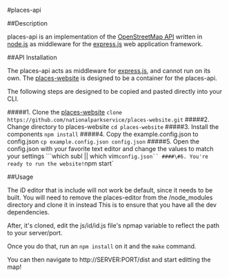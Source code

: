 #places-api

##Description

places-api is an implementation of the [OpenStreetMap API](http://wiki.openstreetmap.org/wiki/API_v0.6) written in [node.js](http://nodejs.org/) as middleware for the [express.js](http://expressjs.com/) web application framework.

##API Installation

The places-api acts as middleware for [express.js](https://github.com/strongloop/express), and cannot run on its own.
The [places-website](https://github.com/nationalparkservice/places-website) is designed to be a container for the places-api.

The following steps are designed to be copied and pasted directly into your CLI.

####\#1. Clone the [places-website](https://github.com/nationalparkservice/places-website)
  `clone https://github.com/nationalparkservice/places-website.git`
####\#2. Change directory to places-website
  `cd places-website`
####\#3. Install the components
  `npm install`
####\#4. Copy the example.config.json to config.json
  `cp example.config.json config.json`
####\#5. Open the config.json with your favorite text editor and change the values to match your settings
  ```which subl || which vim` config.json``
####\#6. You're ready to run the website!
  `npm start`

##Usage

The iD editor that is include will not work be default, since it needs to be built.
You will need to remove the places-editor from the /node_modules directory and clone it in instead
This is to ensure that you have all the dev dependencies.

After, it's cloned, edit the js/id/id.js file's npmap variable to reflect the path to your server/port.

Once you do that, run an `npm install` on it and the `make` command.

You can then navigate to http://SERVER:PORT/dist and start editting the map!
